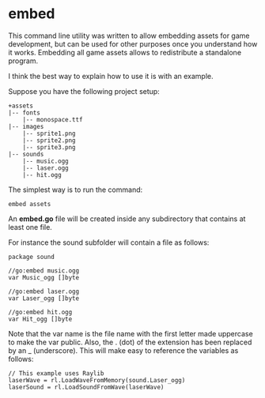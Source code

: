 # embed

This command line utility was written to allow embedding assets for game development, but can be used for other purposes once you understand how it works.
Embedding all game assets allows to redistribute a standalone program.

I think the best way to explain how to use it is with an example.

Suppose you have the following project setup:

```
+assets
|-- fonts
    |-- monospace.ttf
|-- images
    |-- sprite1.png 
    |-- sprite2.png 
    |-- sprite3.png
|-- sounds 
    |-- music.ogg
    |-- laser.ogg
    |-- hit.ogg
```

The simplest way is to run the command:
```
embed assets
```

An **embed.go** file will be created inside any subdirectory that contains at least one file.

For instance the sound subfolder will contain a file as follows:

```
package sound

//go:embed music.ogg
var Music_ogg []byte

//go:embed laser.ogg
var Laser_ogg []byte

//go:embed hit.ogg
var Hit_ogg []byte
```

Note that the var name is the file name with the first letter made uppercase to make the var public. Also, the . (dot) of the extension has been replaced by an _ (underscore). This will make easy to reference the variables as follows:

```
// This example uses Raylib
laserWave = rl.LoadWaveFromMemory(sound.Laser_ogg)
laserSound = rl.LoadSoundFromWave(laserWave)
```
